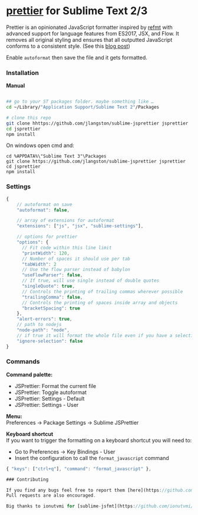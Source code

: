 [prettier](https://github.com/jlongster/prettier) for Sublime Text 2/3
=================


Prettier is an opinionated JavaScript formatter inspired by
[refmt](https://facebook.github.io/reason/tools.html) with advanced
support for language features from ES2017, JSX, and Flow. It removes
all original styling and ensures that all outputted JavaScript
conforms to a consistent style. (See this [blog post](http://jlongster.com/A-Prettier-Formatter))


Enable `autoformat` then save the file and it gets formatted.

### Installation

<!-- **Via package control**   -->
<!-- Open your command palette -> Package Control: Install Package -> jsprettier -->

**Manual**
```bash

## go to your ST packages folder. maybe something like …
cd ~/Library/"Application Support/Sublime Text 2"/Packages

# clone this repo
git clone hhttps://github.com/jlangston/sublime-jsprettier jsprettier
cd jsprettier
npm install
```

On windows open cmd and:
```
cd %APPDATA%\"Sublime Text 3"\Packages
git clone https://github.com/jlangston/sublime-jsprettier jsprettier
cd jsprettier
npm install
```




### Settings
```javascript
{
    // autoformat on save
    "autoformat": false,

    // array of extensions for autoformat
    "extensions": ["js", "jsx", "sublime-settings"],

    // options for prettier
    "options": {
      // Fit code within this line limit
      "printWidth": 120,
      // Number of spaces it should use per tab
      "tabWidth": 2
      // Use the flow parser instead of babylon
      "useFlowParser": false,
      // If true, will use single instead of double quotes
      "singleQuote": true,
      // Controls the printing of trailing commas wherever possible
      "trailingComma": false,
      // Controls the printing of spaces inside array and objects
      "bracketSpacing": true
    },
    "alert-errors": true,
    // path to nodejs
    "node-path": "node",
    // if true it will format the whole file even if you have a selection active
    "ignore-selection": false
}

```

### Commands
**Command palette:**  

- JSPrettier: Format the current file
- JSPrettier: Toggle autoformat
- JSPrettier: Settings - Default
- JSPrettier: Settings - User

**Menu:**  
Preferences -> Package Settings -> Sublime JSPrettier

**Keyboard shortcut**  
If you want to trigger the formatting on a keyboard shortcut you will need to:
- Go to Preferences -> Key Bindings - User
- Insert the configuration to call the `format_javascript` command
```js
{ "keys": ["ctrl+q"], "command": "format_javascript" },

### Contributing

If you find any bugs feel free to report them [here](https://github.com/jlangston/sublime-jsprettier)  
Pull requests are also encouraged.

Big thanks to ionutvmi for [sublime-jsfmt](https://github.com/ionutvmi/sublime-jsfmt) which this plugin is based off of
